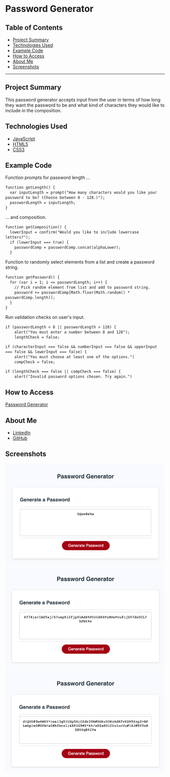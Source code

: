 # Password Generator

## Table of Contents
* [Project Summary](##project-summary)
* [Technologies Used](##technologies-used)
* [Example Code](##example-code)
* [How to Access](##how-to-access)
* [About Me](##about-me)
* [Screenshots](##screenshots)
---

## Project Summary
This password generator accepts input from the user in terms of how long they want the password to be and what kind of characters they would like to include in the composition.

## Technologies Used
* [JavaScript](https://developer.mozilla.org/en-US/docs/Web/JavaScript)
* [HTML5](https://developer.mozilla.org/en-US/docs/Web/Guide/HTML/HTML5)
* [CSS3](https://developer.mozilla.org/en-US/docs/Archive/CSS3)

## Example Code
Function prompts for password length ...
```
function getLength() {
  var inputLength = prompt("How many characters would you like your password to be? (Choose between 8 - 128.)");
  passwordLength = inputLength;
}
```
... and composition.
```
function getComposition() {
  lowerInput = confirm("Would you like to include lowercase letters?");
  if (lowerInput === true) {
    passwordComp = passwordComp.concat(alphaLower);
  }
```
Function to randomly select elements from a list and create a password string.
```
function getPassword() {
  for (var i = 1; i <= passwordLength; i++) {
    // Pick random element from list and add to password string.
    password += passwordComp[Math.floor(Math.random() * passwordComp.length)];
  }
}
```
Run validation checks on user's input.
```
if (passwordLength < 8 || passwordLength > 128) {
    alert("You must enter a number between 8 and 128");
    lengthCheck = false;
```
```
if (characterInput === false && numberInput === false && upperInput === false && lowerInput === false) {
    alert("You must choose at least one of the options.")
    compCheck = false;
```
```
if (lengthCheck === false || compCheck === false) {
    alert("Invalid password options chosen. Try again.")
```

## How to Access
[Password Generator](https://profjjk.github.io/password-generator/)

## About Me
* [LinkedIn](www.linkedin.com/in/the-real-jordan-kelly)
* [GitHub](https://github.com/profjjk)

## Screenshots
![8 Character Password](img/password-8.png)
![64 Character Password](img/password-64.png)
![128 Character Password](img/password-128.png)